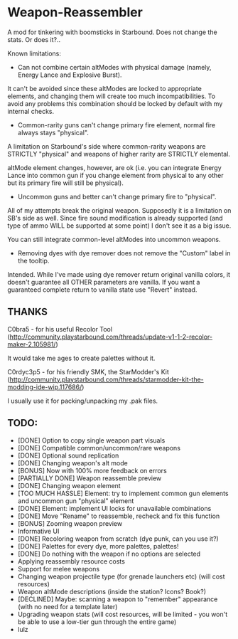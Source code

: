 # Weapon-Reassembler
A mod for tinkering with boomsticks in Starbound. Does not change the stats. Or does it?..

Known limitations:

- Can not combine certain altModes with physical damage (namely, Energy Lance and Explosive Burst).

It can't be avoided since these altModes are locked to appropriate elements, and changing them will create too much incompatibilities. To avoid any problems this combination should be locked by default with my internal checks.

- Common-rarity guns can't change primary fire element, normal fire always stays "physical".

A limitation on Starbound's side where common-rarity weapons are STRICTLY "physical" and weapons of higher rarity are STRICTLY elemental.

altMode element changes, however, are ok (i.e. you can integrate Energy Lance into common gun if you change element from physical to any other but its primary fire will still be physical).

- Uncommon guns and better can't change primary fire to "physical".

All of my attempts break the original weapon. Supposedly it is a limitation on SB's side as well. Since fire sound modification is already supported (and type of ammo WILL be supported at some point) I don't see it as a big issue.

You can still integrate common-level altModes into uncommon weapons.

- Removing dyes with dye remover does not remove the "Custom" label in the tooltip.

Intended. While I've made using dye remover return original vanilla colors, it doesn't guarantee all OTHER parameters are vanilla. If you want a guaranteed complete return to vanilla state use "Revert" instead.


## THANKS
C0bra5 - for his useful Recolor Tool (http://community.playstarbound.com/threads/update-v1-1-2-recolor-maker-2.105981/)

It would take me ages to create palettes without it.

C0rdyc3p5 - for his friendly SMK, the StarModder's Kit (http://community.playstarbound.com/threads/starmodder-kit-the-modding-ide-wip.117686/)

I usually use it for packing/unpacking my .pak files.

## TODO:

- [DONE] Option to copy single weapon part visuals
- [DONE] Compatible common/uncommon/rare weapons
- [DONE] Optional sound replication
- [DONE] Changing weapon's alt mode
- [BONUS] Now with 100% more feedback on errors
- [PARTIALLY DONE] Weapon reassemble preview
- [DONE] Changing weapon element
- [TOO MUCH HASSLE] Element: try to implement common gun elements and uncommon gun "physical" element
- [DONE] Element: implement UI locks for unavailable combinations
- [DONE] Move "Rename" to reassemble, recheck and fix this function
- [BONUS] Zooming weapon preview
- Informative UI
- [DONE] Recoloring weapon from scratch (dye punk, can you use it?)
- [DONE] Palettes for every dye, more palettes, palettes!
- [DONE] Do nothing with the weapon if no options are selected
- Applying reassembly resource costs
- Support for melee weapons
- Changing weapon projectile type (for grenade launchers etc) (will cost resources)
- Weapon altMode descriptions (inside the station? Icons? Book?)
- [DECLINED] Maybe: scanning a weapon to "remember" appearance (with no need for a template later)
- Upgrading weapon stats (will cost resources, will be limited - you won't be able to use a low-tier gun through the entire game)
- lulz
